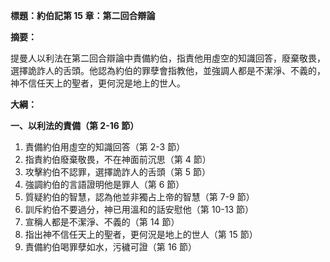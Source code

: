 **標題：約伯記第 15 章：第二回合辯論**

**摘要：**

提曼人以利法在第二回合辯論中責備約伯，指責他用虛空的知識回答，廢棄敬畏，選擇詭詐人的舌頭。他認為約伯的罪孽會指教他，並強調人都是不潔淨、不義的，神不信任天上的聖者，更何況是地上的世人。

**大綱：**

**一、以利法的責備（第 2-16 節）**

1. 責備約伯用虛空的知識回答（第 2-3 節）
2. 指責約伯廢棄敬畏，不在神面前沉思（第 4 節）
3. 攻擊約伯不認罪，選擇詭詐人的舌頭（第 5 節）
4. 強調約伯的言語證明他是罪人（第 6 節）
5. 質疑約伯的智慧，認為他並非獨占上帝的智慧（第 7-9 節）
6. 訓斥約伯不要過分，神已用溫和的話安慰他（第 10-13 節）
7. 宣稱人都是不潔淨、不義的（第 14 節）
8. 指出神不信任天上的聖者，更何況是地上的世人（第 15 節）
9. 責備約伯喝罪孽如水，污穢可證（第 16 節）